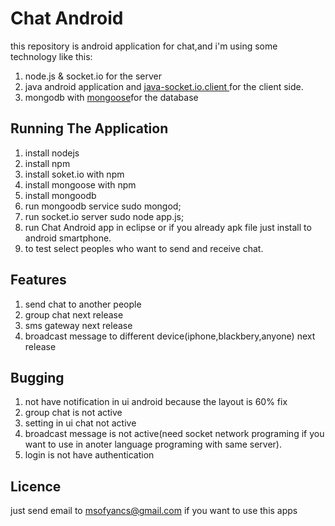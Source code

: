 Chat Android
============

this repository is android application for chat,and i'm using some technology like this:
1) node.js & socket.io for the server 
2) java android application and  [java-socket.io.client ](<https://github.com/clwillingham/java-socket.io.client>) for the client side.
3) mongodb with [mongoose](<https://github.com/LearnBoost/mongoose>)for the database



Running The Application
-----------------------

1) install nodejs
2) install npm
3) install soket.io with npm 
4) install mongoose with npm 
5) install mongoodb
6) run mongoodb service
	sudo mongod;
7) run socket.io server 
	sudo node app.js;
8) run Chat Android app in eclipse or if you already apk file just install to android smartphone.
9) to test select peoples who want to send and receive chat.

Features
-----------------------

1) send chat to another people
2) group chat next release
3) sms gateway next release
4) broadcast message to different device(iphone,blackbery,anyone) next release

Bugging 
-----------------------

1) not have notification in ui android because the layout is 60% fix
2) group chat is not active
3) setting in ui chat not active
4) broadcast message is not active(need socket network programing if you want to use in anoter language programing  with same server).
5) login is not have authentication

Licence 
----------------------

just send email to msofyancs@gmail.com if you want to use this apps

	

